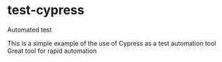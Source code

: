 # test-cypress
Automated test 

This is a simple example of the use of Cypress as a test automation tool
Great tool for rapid automation
